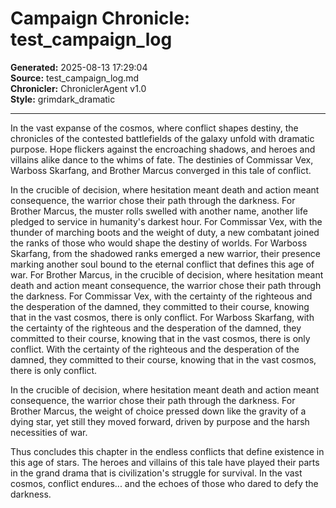 # Campaign Chronicle: test_campaign_log

**Generated:** 2025-08-13 17:29:04  
**Source:** test_campaign_log.md  
**Chronicler:** ChroniclerAgent v1.0  
**Style:** grimdark_dramatic  

---

In the vast expanse of the cosmos, where conflict shapes destiny, the chronicles of the contested battlefields of the galaxy unfold with dramatic purpose. Hope flickers against the encroaching shadows, and heroes and villains alike dance to the whims of fate. The destinies of Commissar Vex, Warboss Skarfang, and Brother Marcus converged in this tale of conflict.

In the crucible of decision, where hesitation meant death and action meant consequence, the warrior chose their path through the darkness. For Brother Marcus, the muster rolls swelled with another name, another life pledged to service in humanity's darkest hour. For Commissar Vex, with the thunder of marching boots and the weight of duty, a new combatant joined the ranks of those who would shape the destiny of worlds. For Warboss Skarfang, from the shadowed ranks emerged a new warrior, their presence marking another soul bound to the eternal conflict that defines this age of war. For Brother Marcus, in the crucible of decision, where hesitation meant death and action meant consequence, the warrior chose their path through the darkness. For Commissar Vex, with the certainty of the righteous and the desperation of the damned, they committed to their course, knowing that in the vast cosmos, there is only conflict. For Warboss Skarfang, with the certainty of the righteous and the desperation of the damned, they committed to their course, knowing that in the vast cosmos, there is only conflict. With the certainty of the righteous and the desperation of the damned, they committed to their course, knowing that in the vast cosmos, there is only conflict. 

In the crucible of decision, where hesitation meant death and action meant consequence, the warrior chose their path through the darkness. For Brother Marcus, the weight of choice pressed down like the gravity of a dying star, yet still they moved forward, driven by purpose and the harsh necessities of war.

Thus concludes this chapter in the endless conflicts that define existence in this age of stars. The heroes and villains of this tale have played their parts in the grand drama that is civilization's struggle for survival. In the vast cosmos, conflict endures... and the echoes of those who dared to defy the darkness.
